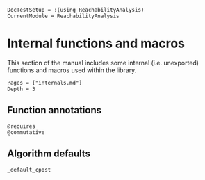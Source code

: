```@meta
DocTestSetup = :(using ReachabilityAnalysis)
CurrentModule = ReachabilityAnalysis
```

# Internal functions and macros

This section of the manual includes some internal (i.e. unexported) functions and
macros used within the library.

```@contents
Pages = ["internals.md"]
Depth = 3
```

## Function annotations

```@docs
@requires
@commutative
```

## Algorithm defaults

```@docs
_default_cpost
```
